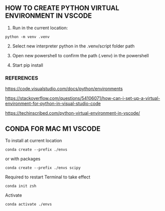 ## HOW TO CREATE PYTHON VIRTUAL ENVIRONMENT IN VSCODE

1. Run in the current location:

```python -m venv .venv```

2. Select new interpreter python in the .venv/script folder path

3. Open new powershell to confirm the path (.venv) in the powershell

4. Start pip install

### REFERENCES
https://code.visualstudio.com/docs/python/environments

https://stackoverflow.com/questions/54106071/how-can-i-set-up-a-virtual-environment-for-python-in-visual-studio-code

https://techinscribed.com/python-virtual-environment-in-vscode/

## CONDA FOR MAC M1 VSCODE
To install at current location

```conda create --prefix ./envs```

or with packages

```conda create --prefix ./envs scipy```

Required to restart Terminal to take effect

```conda init zsh```

Activate 

```conda activate ./envs```

